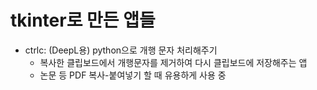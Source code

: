 # tkinter로 만든 앱들

- ctrlc: (DeepL용) python으로 개행 문자 처리해주기
    - 복사한 클립보드에서 개행문자를 제거하여 다시 클립보드에 저장해주는 앱
    - 논문 등 PDF 복사-붙여넣기 할 때 유용하게 사용 중
